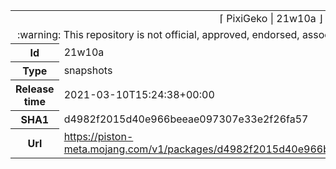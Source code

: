 <html><table>
<tr><td colspan="2" align="center"><img width="0" height="0"><br/>⌈ PixiGeko | 21w10a ⌋<br/><img width="0" height="0"></td></tr>
<tr><td colspan="2" align="center"><img width="0" height="0"><br/>
:warning: This repository is not official, approved, endorsed, associated or connected with Mojang :warning:
<br/><img width="0" height="0"></td></tr>
<tr><th>Id</th><td>21w10a</td></tr>
<tr><th>Type</th><td>snapshots</td></tr>
<tr><th>Release time</th><td>2021-03-10T15:24:38+00:00</td></tr>
<tr><th>SHA1</th><td>d4982f2015d40e966beeae097307e33e2f26fa57</td></tr>
<tr><th>Url</th><td><a href="https://piston-meta.mojang.com/v1/packages/d4982f2015d40e966beeae097307e33e2f26fa57/21w10a.json">https://piston-meta.mojang.com/v1/packages/d4982f2015d40e966beeae097307e33e2f26fa57/21w10a.json</a></td></tr>